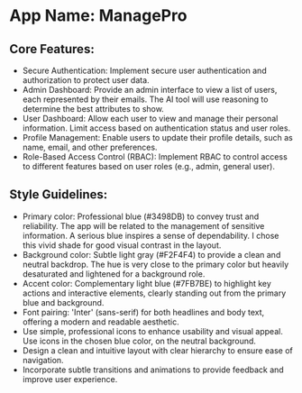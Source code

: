 # **App Name**: ManagePro

## Core Features:

- Secure Authentication: Implement secure user authentication and authorization to protect user data.
- Admin Dashboard: Provide an admin interface to view a list of users, each represented by their emails.  The AI tool will use reasoning to determine the best attributes to show.
- User Dashboard: Allow each user to view and manage their personal information. Limit access based on authentication status and user roles.
- Profile Management: Enable users to update their profile details, such as name, email, and other preferences.
- Role-Based Access Control (RBAC): Implement RBAC to control access to different features based on user roles (e.g., admin, general user).

## Style Guidelines:

- Primary color: Professional blue (#3498DB) to convey trust and reliability.  The app will be related to the management of sensitive information. A serious blue inspires a sense of dependability. I chose this vivid shade for good visual contrast in the layout.
- Background color: Subtle light gray (#F2F4F4) to provide a clean and neutral backdrop. The hue is very close to the primary color but heavily desaturated and lightened for a background role.
- Accent color: Complementary light blue (#7FB7BE) to highlight key actions and interactive elements, clearly standing out from the primary blue and background.
- Font pairing: 'Inter' (sans-serif) for both headlines and body text, offering a modern and readable aesthetic.
- Use simple, professional icons to enhance usability and visual appeal. Use icons in the chosen blue color, on the neutral background.
- Design a clean and intuitive layout with clear hierarchy to ensure ease of navigation.
- Incorporate subtle transitions and animations to provide feedback and improve user experience.